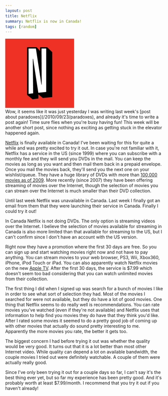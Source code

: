 ```yaml
---
layout: post
title: Netflix
summary: Netflix is now in Canada!
tags: [random]
---
```


<div class="floatyimg"><a href="http://netflix.ca"><img src="/images/netflix.jpg" title="Netflix &#39;N&#39; logo" alt="Netflix &#39;N&#39; logo" /></a></div>
Wow, it seems like it was just yesterday I was writing last week's [post about paradoxes](/2010/09/23/paradoxes), and already it's time to write a post again!  Time sure flies when you're busy having fun!  This week will be another short post, since nothing as exciting as getting stuck in the elevator happened again.

[Netflix](http://netflix.ca) is finally available in Canada!  I've been waiting for this for quite a while and was pretty excited to try it out.  In case you're not familiar with it, Netflix has a service in the US (since 1999) where you can subscribe with a monthly fee and they will send you DVDs in the mail.  You can keep the movies as long as you want and then mail them back in a prepaid envelope.  Once you mail the movies back, they'll send you the next one on your wishlist/queue.  They have a huge library of DVDs with more than [100,000 movies as of 2009](http://netflix.mediaroom.com/index.php?s=43&item=307).  More recently (since 2007) they have been offering streaming of movies over the Internet, though the selection of movies you can stream over the Internet is much smaller than their DVD collection.

Until last week Netflix was unavailable in Canada.  Last week I finally got an email from them that they were launching their service in Canada.  Finally I could try it out!

In Canada Netflix is not doing DVDs.  The only option is streaming videos over the Internet.  I believe the selection of movies available for streaming in Canada is also more limited than that available for streaming to the US, but I can't confirm since I don't have an account with the US version.

Right now they have a promotion where the first 30 days are free.  So you can sign up and start watching movies right now and not have to pay anything.  You can stream movies to your web browser, PS3, Wii, Xbox360, iPhone, iPod Touch or iPad.  You can also apparently watch Netflix movies on the new [Apple TV](http://www.apple.com/appletv/).  After the first 30 days, the service is $7.99 which doesn't seem too bad considering that you can watch unlimited movies from their collection.

The first thing I did when I signed up was search for a bunch of movies I like in order to see what sort of selection they had.  Most of the movies I searched for were not available, but they do have a lot of good movies.  One thing that Netflix seems to do really well is recommendations.  You can rate movies you've watched (even if they're not available) and Netflix uses that information to help find you movies they do have that they think you'd like.  After I rated some movies it seemed to do a pretty good job of coming up with other movies that actually do sound pretty interesting to me.  Apparently the more movies you rate, the better it gets too.

The biggest concern I had before trying it out was whether the quality would be very good.  It turns out that it is a lot better than most other Internet video.  While quality can depend a lot on available bandwidth, the couple movies I tried out were definitely watchable.  A couple of them were actually really good.

Since I've only been trying it out for a couple days so far, I can't say it's the best thing ever yet, but so far my experience has been pretty good.  And it's probably worth at least $7.99/month.  I recommend that you try it out if you haven't already!

